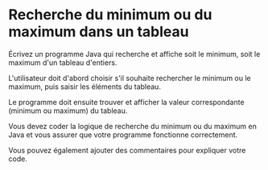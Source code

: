 # Recherche du minimum ou du maximum dans un tableau

Écrivez un programme Java qui recherche et affiche soit le minimum, soit le maximum 
d'un tableau d'entiers. 

L'utilisateur doit d'abord choisir s'il souhaite rechercher le minimum ou le maximum, 
puis saisir les éléments du tableau. 

Le programme doit ensuite trouver et afficher la valeur correspondante 
(minimum ou maximum) du tableau. 

Vous devez coder la logique de recherche du minimum ou du maximum en Java et vous assurer 
que votre programme fonctionne correctement. 

Vous pouvez également ajouter des commentaires pour expliquer votre code.